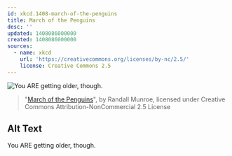 ```yaml
---
id: xkcd.1408-march-of-the-penguins
title: March of the Penguins
desc: ''
updated: 1408086000000
created: 1408086000000
sources:
  - name: xkcd
    url: 'https://creativecommons.org/licenses/by-nc/2.5/'
    license: Creative Commons 2.5
---
```

![You ARE getting older, though.](https://imgs.xkcd.com/comics/march_of_the_penguins.png)
> "[March of the Penguins](https://xkcd.com/1408/)", by Randall Munroe, licensed under Creative Commons Attribution-NonCommercial 2.5 License

## Alt Text
You ARE getting older, though.
